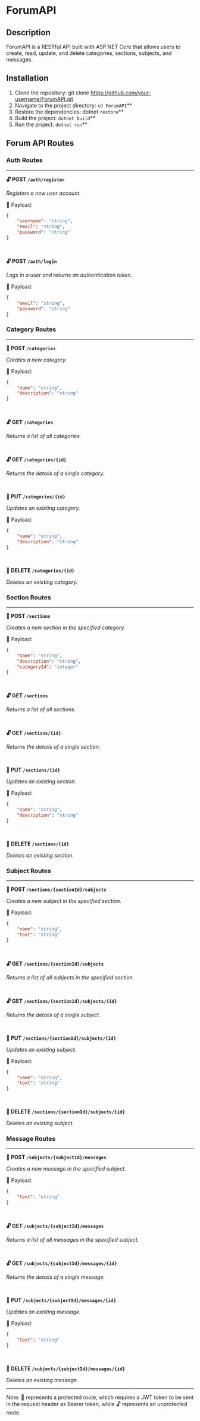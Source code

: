 # ForumAPI

## Description
ForumAPI is a RESTful API built with ASP.NET Core that allows users to create, read, update, and delete categories, sections, subjects, and messages.

## Installation
1. Clone the repository: git clone https://github.com/your-username/ForumAPI.git
2. Navigate to the project directory: `cd ForumAPI`**
3. Restore the dependencies: dotnet `restore`**
4. Build the project: `dotnet build`**
5. Run the project: `dotnet run`**

## Forum API Routes

### Auth Routes
---
**🔓 POST `/auth/register`**

*Registers a new user account.*

📄 Payload: 
```json
{
    "username": "string",
    "email": "string",
    "password": "string"
}
```
<br>

**🔓 POST `/auth/login`**

*Logs in a user and returns an authentication token.*

📄 Payload: 
```json
{
    "email": "string",
    "password": "string"
}
```

### Category Routes
---
**🔐 POST `/categories`**

*Creates a new category.*

📄 Payload: 
```json
{
    "name": "string",
    "description": "string"
}
```
<br>

**🔓 GET `/categories`**

*Returns a list of all categories.*

<br>

**🔓 GET `/categories/{id}`**

*Returns the details of a single category.*

<br>

**🔐 PUT `/categories/{id}`**

*Updates an existing category.*

📄 Payload: 
```json
{
    "name": "string",
    "description": "string"
}
```
<br>

**🔐 DELETE `/categories/{id}`**

*Deletes an existing category.*

### Section Routes
---
**🔐 POST `/sections`**

*Creates a new section in the specified category.*

📄 Payload: 
```json
{
    "name": "string",
    "description": "string",
    "categoryId": "integer"
}
```
<br>

**🔓 GET `/sections`**

*Returns a list of all sections.*

<br>

**🔓 GET `/sections/{id}`**

*Returns the details of a single section.*

<br>

**🔐 PUT `/sections/{id}`**

*Updates an existing section.*

📄 Payload: 
```json
{
    "name": "string",
    "description": "string"
}
```
<br>

**🔐 DELETE `/sections/{id}`**

*Deletes an existing section.*

### Subject Routes
---
**🔐 POST `/sections/{sectionId}/subjects`**

*Creates a new subject in the specified section.*

📄 Payload: 
```json
{
    "name": "string",
    "text": "string"
}
```
<br>

**🔓 GET `/sections/{sectionId}/subjects`**

*Returns a list of all subjects in the specified section.*

<br>

**🔓 GET `/sections/{sectionId}/subjects/{id}`**

*Returns the details of a single subject.*

<br>

**🔐 PUT `/sections/{sectionId}/subjects/{id}`**

*Updates an existing subject.*

📄 Payload: 
```json
{
    "name": "string",
    "text": "string"
}
```
<br>

**🔐 DELETE `/sections/{sectionId}/subjects/{id}`**

*Deletes an existing subject.*

### Message Routes
---
**🔐 POST `/subjects/{subjectId}/messages`**

*Creates a new message in the specified subject.*

📄 Payload: 
```json
{
    "text": "string"
}
```
<br>

**🔓 GET `/subjects/{subjectId}/messages`**

*Returns a list of all messages in the specified subject.*

<br>

**🔓 GET `/subjects/{subjectId}/messages/{id}`**

*Returns the details of a single message.*

<br>

**🔐 PUT `/subjects/{subjectId}/messages/{id}`**

*Updates an existing message.*

📄 Payload: 
```json
{
    "text": "string"
}
```
<br>

**🔐 DELETE `/subjects/{subjectId}/messages/{id}`**  

*Deletes an existing message.*

---
Note: 🔐 represents a protected route, which requires a JWT token to be sent in the request header as Bearer token, while 🔓 represents an unprotected route.